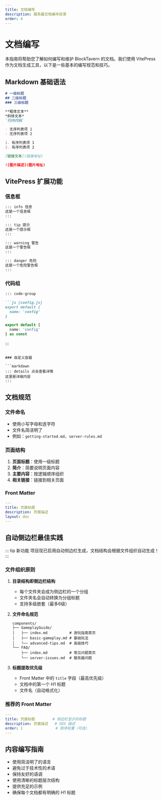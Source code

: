 ```yaml
---
title: 文档编写
description: 服务器文档编写目录
order: 4
---
```


# 文档编写

本指南将帮助您了解如何编写和维护 BlockTavern 的文档。我们使用 VitePress 作为文档生成工具，以下是一些基本的编写规范和技巧。

## Markdown 基础语法

```markdown
# 一级标题
## 二级标题
### 三级标题

**粗体文本**
*斜体文本*
`行内代码`

- 无序列表项 1
- 无序列表项 2

1. 有序列表项 1
2. 有序列表项 2

[链接文本](链接地址)

![图片描述](图片地址)
```

## VitePress 扩展功能

### 信息框

```markdown
::: info 信息
这是一个信息框
:::

::: tip 提示
这是一个提示框
:::

::: warning 警告
这是一个警告框
:::

::: danger 危险
这是一个危险警告框
:::
```

### 代码组

```markdown
::: code-group

```js [config.js]
export default {
  name: 'config'
}
```

```ts [config.ts]
export default {
  name: 'config'
} as const
```

:::
```

### 自定义容器

```markdown
::: details 点击查看详情
这里是详细内容
:::
```

## 文档规范

### 文件命名

- 使用小写字母和连字符
- 文件名简洁明了
- 例如：`getting-started.md`、`server-rules.md`

### 页面结构

1. **页面标题**：使用一级标题
2. **简介**：简要说明页面内容
3. **主要内容**：按逻辑顺序组织
4. **相关链接**：链接到相关页面

### Front Matter

```yaml
---
title: 页面标题
description: 页面描述
layout: doc
---
```

## 自动侧边栏最佳实践

::: tip 新功能
项目现已启用自动侧边栏生成，文档结构会根据文件组织自动生成！
:::

### 文件组织原则

1. **目录结构即侧边栏结构**
   - 每个文件夹会成为侧边栏的一个分组
   - 文件夹名会自动转换为分组标题
   - 支持多级嵌套（最多6级）

2. **文件命名规范**
   ```
   components/
   ├── GameplayGuide/
   │   ├── index.md          # 游玩指南首页
   │   ├── basic-gameplay.md # 基础玩法
   │   └── advanced-tips.md  # 高级技巧
   └── FAQ/
       ├── index.md          # 常见问题首页
       └── server-issues.md  # 服务器问题
   ```

3. **标题提取优先级**
   - Front Matter 中的 `title` 字段（最高优先级）
   - 文档中的第一个 H1 标题
   - 文件名（自动格式化）

### 推荐的 Front Matter

```yaml
---
title: 页面标题        # 侧边栏显示的标题
description: 页面描述   # SEO 描述
order: 1               # 排序权重（可选）
---
```

## 内容编写指南

- 使用简洁明了的语言
- 避免过于技术性的术语
- 保持友好的语调
- 使用清晰的标题层次结构
- 提供充足的示例
- 确保每个文档都有明确的 H1 标题